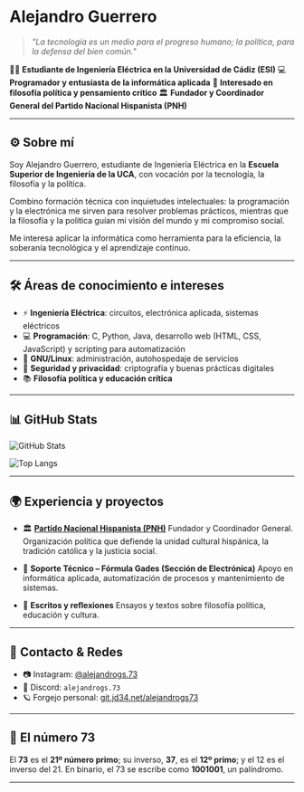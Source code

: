 # Alejandro Guerrero

> *"La tecnología es un medio para el progreso humano; la política, para la defensa del bien común."*

👨‍🎓 **Estudiante de Ingeniería Eléctrica en la Universidad de Cádiz (ESI)**
💻 **Programador y entusiasta de la informática aplicada**
📖 **Interesado en filosofía política y pensamiento crítico**
🏛️ **Fundador y Coordinador General del Partido Nacional Hispanista (PNH)**

---

## ⚙️ Sobre mí

Soy Alejandro Guerrero, estudiante de Ingeniería Eléctrica en la **Escuela Superior de Ingeniería de la UCA**, con vocación por la tecnología, la filosofía y la política.

Combino formación técnica con inquietudes intelectuales: la programación y la electrónica me sirven para resolver problemas prácticos, mientras que la filosofía y la política guían mi visión del mundo y mi compromiso social.

Me interesa aplicar la informática como herramienta para la eficiencia, la soberanía tecnológica y el aprendizaje continuo.

---

## 🛠️ Áreas de conocimiento e intereses

* ⚡ **Ingeniería Eléctrica**: circuitos, electrónica aplicada, sistemas eléctricos
* 💻 **Programación**: C, Python, Java, desarrollo web (HTML, CSS, JavaScript) y scripting para automatización
* 🐧 **GNU/Linux**: administración, autohospedaje de servicios
* 🔐 **Seguridad y privacidad**: criptografía y buenas prácticas digitales
* 📚 **Filosofía política y educación crítica**

---

## 📊 GitHub Stats

![GitHub Stats](https://github-readme-stats.vercel.app/api?username=alejandrogs73\&show_icons=true\&theme=tokyonight)

![Top Langs](https://github-readme-stats.vercel.app/api/top-langs/?username=alejandrogs73\&layout=compact\&theme=tokyonight)

---

## 🌍 Experiencia y proyectos

* 🏛️ **[Partido Nacional Hispanista (PNH)](https://pnh.09072007.xyz)**
  Fundador y Coordinador General. Organización política que defiende la unidad cultural hispánica, la tradición católica y la justicia social.

* 🔧 **Soporte Técnico – Fórmula Gades (Sección de Electrónica)**
  Apoyo en informática aplicada, automatización de procesos y mantenimiento de sistemas.

* 📜 **Escritos y reflexiones**
  Ensayos y textos sobre filosofía política, educación y cultura.

---

## 📡 Contacto & Redes

* 📷 Instagram: [@alejandrogs.73](https://instagram.com/alejandrogs.73)
* 💬 Discord: `alejandrogs.73`
* 🪐 Forgejo personal: [git.jd34.net/alejandrogs73](https://git.jd34.net/alejandrogs73)

---

## 🧮 El número 73

El **73** es el **21º número primo**; su inverso, **37**, es el **12º primo**; y el 12 es el inverso del 21.
En binario, el 73 se escribe como **1001001**, un palíndromo.


---
